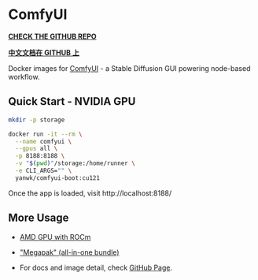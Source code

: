 # ComfyUI

**[CHECK THE GITHUB REPO](https://github.com/YanWenKun/ComfyUI-Docker)**

**[中文文档在 GITHUB 上](https://github.com/YanWenKun/ComfyUI-Docker/blob/main/README.zh.adoc)**

Docker images for [ComfyUI](https://github.com/comfyanonymous/ComfyUI) - a Stable Diffusion GUI powering node-based workflow.

## Quick Start - NVIDIA GPU

```sh
mkdir -p storage

docker run -it --rm \
  --name comfyui \
  --gpus all \
  -p 8188:8188 \
  -v "$(pwd)"/storage:/home/runner \
  -e CLI_ARGS="" \
  yanwk/comfyui-boot:cu121
```

Once the app is loaded, visit http://localhost:8188/

## More Usage

- [AMD GPU with ROCm](https://github.com/YanWenKun/ComfyUI-Docker/tree/main/rocm)

- ["Megapak" (all-in-one bundle)](https://github.com/YanWenKun/ComfyUI-Docker/tree/main/cu121-megapak)

- For docs and image detail, check [GitHub Page](https://github.com/YanWenKun/ComfyUI-Docker).
